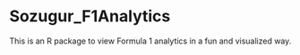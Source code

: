 # Sozugur_F1Analytics
This is an R package to view Formula 1 analytics in a fun and visualized way.
